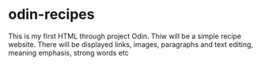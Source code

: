 # odin-recipes
This is my first HTML through project Odin.
Thiw will be a simple recipe website.
There will be displayed links, images, paragraphs and text editing, meaning emphasis, strong words etc
